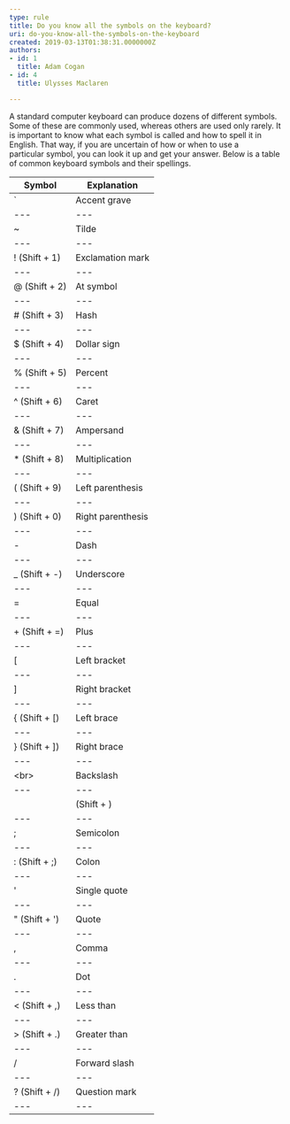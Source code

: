 ```yaml
---
type: rule
title: Do you know all the symbols on the keyboard?
uri: do-you-know-all-the-symbols-on-the-keyboard
created: 2019-03-13T01:38:31.0000000Z
authors:
- id: 1
  title: Adam Cogan
- id: 4
  title: Ulysses Maclaren

---
```


A standard computer keyboard can produce dozens of different symbols. Some of these are commonly used, whereas others are used only rarely. It is important to know what each symbol is called and how to spell it in English. That way, if you are uncertain of how or when to use a particular symbol, you can look it up and get your answer. Below is a table of common keyboard symbols and their spellings. 
 



| Symbol<br> |  **Explanation** <br> |
| --- | --- |
| `<br> | Accent grave |
| --- | --- |
| ~<br> | Tilde<br> |
| --- | --- |
| ! (Shift + 1)<br> | Exclamation mark<br> |
| --- | --- |
| @ (Shift + 2)<br> | At symbol<br> |
| --- | --- |
| # (Shift + 3) | Hash<br> |
| --- | --- |
| $ (Shift + 4)<br> | Dollar sign |
| --- | --- |
| % (Shift + 5) <br> | Percent |
| --- | --- |
| ^ (Shift + 6)<br> | Caret |
| --- | --- |
| & (Shift + 7)<br> | Ampersand |
| --- | --- |
| \* (Shift + 8)<br> | Multiplication |
| --- | --- |
| ( (Shift + 9)<br> | Left parenthesis<br> |
| --- | --- |
| ) (Shift + 0)<br> | Right parenthesis<br> |
| --- | --- |
| -<br> | Dash<br> |
| --- | --- |
| \_ (Shift + -)<br> | Underscore |
| --- | --- |
| =<br> | Equal |
| --- | --- |
| + (Shift + =)<br> | Plus |
| --- | --- |
| [<br> | Left bracket<br> |
| --- | --- |
| ]<br> | Right bracket <br> |
| --- | --- |
| { (Shift + [)<br> | Left brace |
| --- | --- |
| } (Shift + ])<br> | Right brace |
| --- | --- |
| \<br> | Backslash<br> |
| --- | --- |
| | (Shift + \) <br> | Vertical bar <br> |
| --- | --- |
| ;<br> | Semicolon |
| --- | --- |
| : (Shift + ;)<br> | Colon <br> |
| --- | --- |
| '<br> | Single quote |
| --- | --- |
| " (Shift + ')<br> | Quote |
| --- | --- |
| ,<br> | Comma |
| --- | --- |
| .<br> | Dot <br> |
| --- | --- |
| &lt; (Shift + ,)<br> | Less than<br> |
| --- | --- |
| &gt; (Shift + .)<br> | Greater than<br> |
| --- | --- |
| /<br> | Forward slash |
| --- | --- |
| ? (Shift + /)<br> | Question mark |
| --- | --- |
